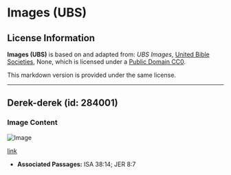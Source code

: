 # Images (UBS)

## License Information

**Images (UBS)** is based on and adapted from: _UBS Images_, [United Bible Societies](https://unitedbiblesocieties.org/), None, which is licensed under a [Public Domain CC0](https://creativecommons.org/public-domain/cc0/).

This markdown version is provided under the same license.



--------------------------------

## Derek-derek (id: 284001)

### Image Content

![Image](https://cdn.aquifer.bible/aquifer-content/resources/Media/WEB-0160_cranes.jpg)

[link](https://cdn.aquifer.bible/aquifer-content/resources/Media/WEB-0160_cranes.jpg)

* **Associated Passages:** ISA 38:14; JER 8:7

